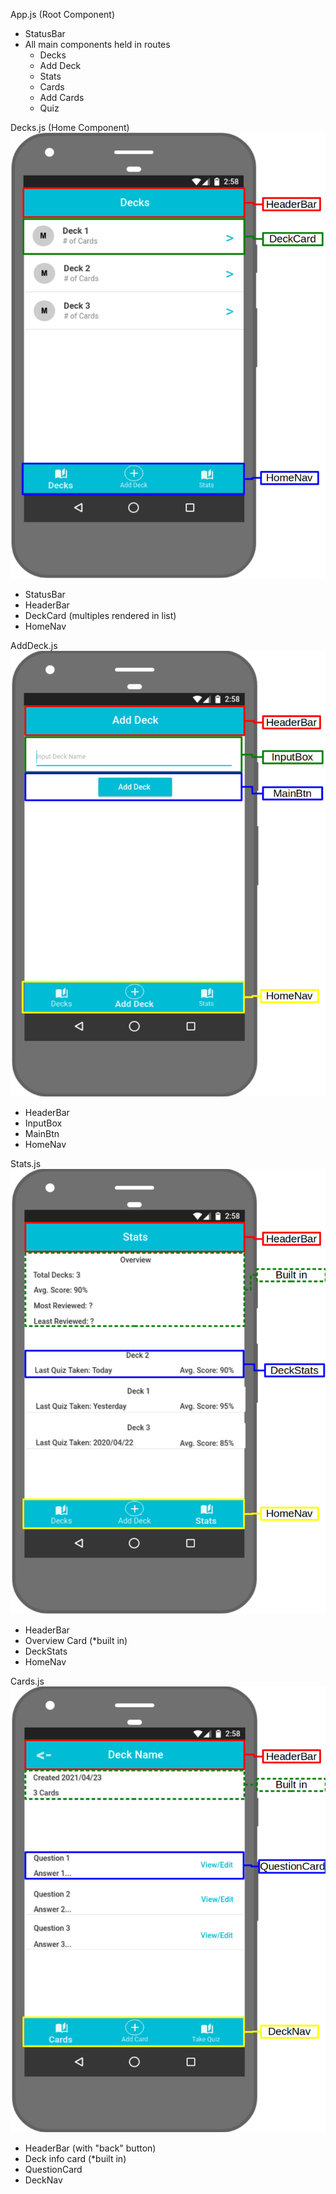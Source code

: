 App.js (Root Component)
  - StatusBar
  - All main components held in routes
    - Decks
    - Add Deck
    - Stats
    - Cards
    - Add Cards
    - Quiz

Decks.js (Home Component)
![Decks](/planning/photos/my_mockup/Decks_components.png)
- StatusBar
- HeaderBar
- DeckCard (multiples rendered in list)
- HomeNav

AddDeck.js
![AddDeck](/planning/photos/my_mockup/AddDeck_components.png)
- HeaderBar
- InputBox
- MainBtn
- HomeNav

Stats.js
![Stats](/planning/photos/my_mockup/Stats_components.png)
- HeaderBar
- Overview Card (*built in)
- DeckStats
- HomeNav

Cards.js
![Cards](/planning/photos/my_mockup/Cards_components.png)
- HeaderBar (with "back" button)
- Deck info card (*built in)
- QuestionCard
- DeckNav